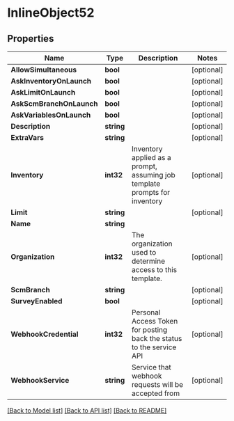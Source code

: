 # InlineObject52

## Properties

Name | Type | Description | Notes
------------ | ------------- | ------------- | -------------
**AllowSimultaneous** | **bool** |  | [optional] 
**AskInventoryOnLaunch** | **bool** |  | [optional] 
**AskLimitOnLaunch** | **bool** |  | [optional] 
**AskScmBranchOnLaunch** | **bool** |  | [optional] 
**AskVariablesOnLaunch** | **bool** |  | [optional] 
**Description** | **string** |  | [optional] 
**ExtraVars** | **string** |  | [optional] 
**Inventory** | **int32** | Inventory applied as a prompt, assuming job template prompts for inventory | [optional] 
**Limit** | **string** |  | [optional] 
**Name** | **string** |  | 
**Organization** | **int32** | The organization used to determine access to this template. | [optional] 
**ScmBranch** | **string** |  | [optional] 
**SurveyEnabled** | **bool** |  | [optional] 
**WebhookCredential** | **int32** | Personal Access Token for posting back the status to the service API | [optional] 
**WebhookService** | **string** | Service that webhook requests will be accepted from | [optional] 

[[Back to Model list]](../README.md#documentation-for-models) [[Back to API list]](../README.md#documentation-for-api-endpoints) [[Back to README]](../README.md)


